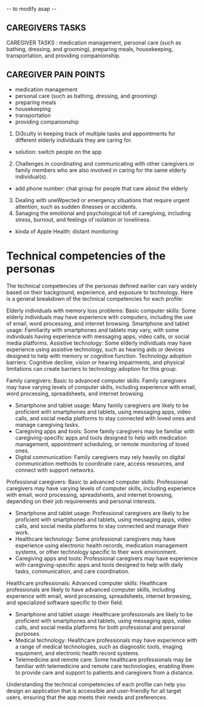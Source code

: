 -- to modify asap --
## CAREGIVERS TASKS
CAREGIVER TASKS : medication management, personal care (such as bathing, dressing, and grooming), preparing meals, housekeeping, transportation,
and providing companionship.



## CAREGIVER PAIN POINTS
- medication management
- personal care (such as bathing, dressing, and grooming)
- preparing meals
- housekeeping
- transportation
- providing companionship


1. Di3culty in keeping track of multiple tasks and appointments for different elderly individuals they
are caring for.
  - solution: switch people on the app


2. Challenges in coordinating and communicating with other caregivers or family members who are also involved in caring for the same elderly individual(s).
  - add phone number: chat group for people that care about the elderly

3.  Dealing with uneWpected or emergency situations that require urgent attention, such as sudden illnesses or accidents.
4.  Sanaging the emotional and psychological toll of caregiving, including stress, burnout, and feelings of isolation or loneliness.
  - kinda of Apple Health: distant monitoring 

# Technical competencies of the personas
The technical competencies of the personas defined earlier can vary widely based on their background, experience, and exposure to technology. Here is a general breakdown of the technical competencies for each profile:

Elderly individuals with memory loss problems:
Basic computer skills: Some elderly individuals may have experience with computers, including the use of email, word processing, and internet browsing.
Smartphone and tablet usage: Familiarity with smartphones and tablets may vary, with some individuals having experience with messaging apps, video calls, or social media platforms.
Assistive technology: Some elderly individuals may have experience using assistive technology, such as hearing aids or devices designed to help with memory or cognitive function.
Technology adoption barriers: Cognitive decline, vision or hearing impairments, and physical limitations can create barriers to technology adoption for this group.

Family caregivers:
Basic to advanced computer skills: Family caregivers may have varying levels of computer skills, including experience with email, word processing, spreadsheets, and internet browsing.
- Smartphone and tablet usage: Many family caregivers are likely to be proficient with smartphones and tablets, using messaging apps, video calls, and social media platforms to stay connected with loved ones and manage caregiving tasks.
- Caregiving apps and tools: Some family caregivers may be familiar with caregiving-specific apps and tools designed to help with medication management, appointment scheduling, or remote monitoring of loved ones.
- Digital communication: Family caregivers may rely heavily on digital communication methods to coordinate care, access resources, and connect with support networks.

Professional caregivers:
Basic to advanced computer skills: Professional caregivers may have varying levels of computer skills, including experience with email, word processing, spreadsheets, and internet browsing, depending on their job requirements and personal interests.
- Smartphone and tablet usage: Professional caregivers are likely to be proficient with smartphones and tablets, using messaging apps, video calls, and social media platforms to stay connected and manage their work.
- Healthcare technology: Some professional caregivers may have experience using electronic health records, medication management systems, or other technology specific to their work environment.
- Caregiving apps and tools: Professional caregivers may have experience with caregiving-specific apps and tools designed to help with daily tasks, communication, and care coordination.

Healthcare professionals:
Advanced computer skills: Healthcare professionals are likely to have advanced computer skills, including experience with email, word processing, spreadsheets, internet browsing, and specialized software specific to their field.
- Smartphone and tablet usage: Healthcare professionals are likely to be proficient with smartphones and tablets, using messaging apps, video calls, and social media platforms for both professional and personal purposes.
- Medical technology: Healthcare professionals may have experience with a range of medical technologies, such as diagnostic tools, imaging equipment, and electronic health record systems.
- Telemedicine and remote care: Some healthcare professionals may be familiar with telemedicine and remote care technologies, enabling them to provide care and support to patients and caregivers from a distance.

Understanding the technical competencies of each profile can help you design an application that is accessible and user-friendly for all target users, ensuring that the app meets their needs and preferences.


